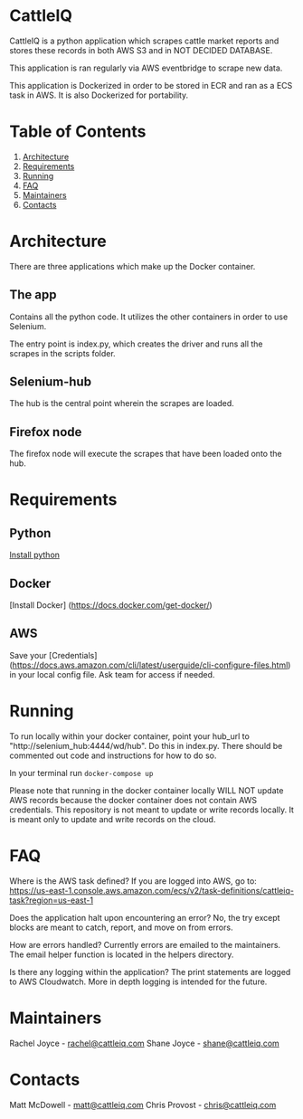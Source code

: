 # CattleIQ

CattleIQ is a python application which scrapes cattle market reports and stores these records in both AWS S3 and in NOT DECIDED DATABASE.

This application is ran regularly via AWS eventbridge to scrape new data.

This application is Dockerized in order to be stored in ECR and ran as a ECS task in AWS. It is also Dockerized for portability.

# Table of Contents

1. [Architecture](#architecture)
2. [Requirements](#requirements)
3. [Running](#running)
4. [FAQ](#faq)
5. [Maintainers](#maintainers)
6. [Contacts](#contacts)

# Architecture

There are three applications which make up the Docker container.

## The app

Contains all the python code. It utilizes the other containers in order to use Selenium.

The entry point is index.py, which creates the driver and runs all the scrapes in the scripts folder.

## Selenium-hub

The hub is the central point wherein the scrapes are loaded.

## Firefox node

The firefox node will execute the scrapes that have been loaded onto the hub.

# Requirements

## Python

[Install python](https://www.python.org/downloads/)

## Docker

[Install Docker] (https://docs.docker.com/get-docker/)

## AWS

Save your [Credentials] (https://docs.aws.amazon.com/cli/latest/userguide/cli-configure-files.html) in your local config file. Ask team for access if needed.

# Running

To run locally within your docker container, point your hub_url to "http://selenium_hub:4444/wd/hub". Do this in index.py. There should be commented out code and instructions for how to do so.

In your terminal run `docker-compose up`

Please note that running in the docker container locally WILL NOT update AWS records because the docker container does not contain AWS credentials. This repository is not meant to update or write records locally. It is meant only to update and write records on the cloud.

# FAQ

Where is the AWS task defined? If you are logged into AWS, go to: https://us-east-1.console.aws.amazon.com/ecs/v2/task-definitions/cattleiq-task?region=us-east-1

Does the application halt upon encountering an error? No, the try except blocks are meant to catch, report, and move on from errors.

How are errors handled? Currently errors are emailed to the maintainers. The email helper function is located in the helpers directory.

Is there any logging within the application? The print statements are logged to AWS Cloudwatch. More in depth logging is intended for the future.

# Maintainers

Rachel Joyce - rachel@cattleiq.com
Shane Joyce - shane@cattleiq.com

# Contacts

Matt McDowell - matt@cattleiq.com
Chris Provost - chris@cattleiq.com
